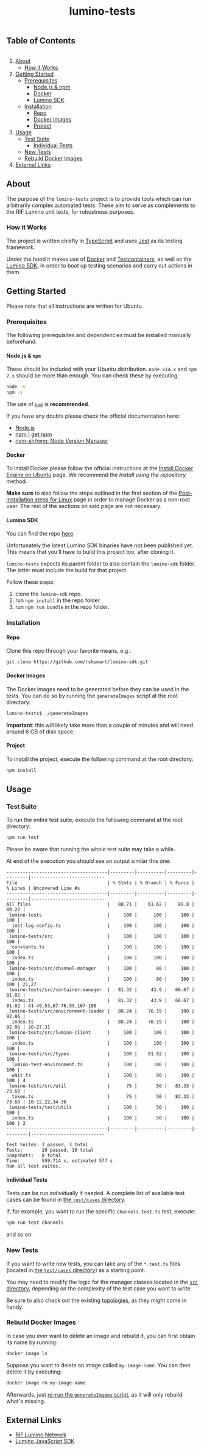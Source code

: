 <h1 align="center">lumino-tests</h1>

<h2 style="display: inline-block">Table of Contents</h2>
<ol>
  <li><a href="#about">About</a>
    <ul>
      <li><a href="#how-it-works">How it Works</a></li>
    </ul>
  </li>
  <li>
    <a href="#getting-started">Getting Started</a>
    <ul>
      <li><a href="#prerequisites">Prerequisites</a>
        <ul>
          <li><a href="#nodejs--npm">Node.js & npm</a></li>
          <li><a href="#docker">Docker</a></li>
          <li><a href="#lumino-sdk">Lumino SDK</a></li>
        </ul>
      </li>
      <li><a href="#installation">Installation</a>
        <ul>
          <li><a href="#repo">Repo</a></li>
          <li><a href="#docker-images">Docker Images</a></li>
          <li><a href="#project">Project</a></li>
        </ul>
      </li>
    </ul>
  </li>
  <li><a href="#usage">Usage</a>
    <ul>
      <li><a href="#test-suite">Test Suite</a>
        <ul>
          <li><a href="#individual-tests">Individual Tests</a></li>
        </ul>
      </li>
      <li><a href="#new-tests">New Tests</a>
      <li><a href="#rebuild-docker-images">Rebuild Docker Images</a>
    </ul>
  </li>
  <li><a href="#external-links">External Links</a></li>
</ol>

## About

The purpose of the `lumino-tests` project is to provide tools which can run arbitrarily complex automated tests. These aim to serve as complements to the RIF Lumino unit tests, for robustness purposes.

### How it Works

The project is written chiefly in [TypeScript](https://www.typescriptlang.org/) and uses [Jest](https://jestjs.io/) as its testing framework.

Under the hood it makes use of [Docker](https://www.docker.com/) and [Testcontainers](https://github.com/testcontainers/testcontainers-node), as well as the [Lumino SDK](https://github.com/rsksmart/lumino-sdk), in order to boot up testing scenarios and carry out actions in them.

## Getting Started

Please note that all instructions are written for Ubuntu.

### Prerequisites

The following prerequisites and dependencies must be installed manually beforehand.

#### Node.js & `npm`

These should be included with your Ubuntu distribution. `node v14.x` and `npm 7.x` should be more than enough. You can check these by executing:

```bash
node -v
npm -v
```

The use of [`nvm`](https://github.com/nvm-sh/nvm) is **recommended**.

If you have any doubts please check the official documentation here:

- [Node.js](https://nodejs.org/en/)
- [npm | get npm](https://www.npmjs.com/get-npm)
- [nvm-sh/nvm: Node Version Manager](https://github.com/nvm-sh/nvm)

#### Docker

To install Docker please follow the official instructions at the [Install Docker Engine on Ubuntu](https://docs.docker.com/engine/install/ubuntu) page. We recommend the _Install using the repository_ method.

**Make sure** to also follow the steps outlined in the first section of the [Post-installation steps for Linux](https://docs.docker.com/engine/install/linux-postinstall/#manage-docker-as-a-non-root-user) page in order to manage Docker as a non-root user. The rest of the sections on said page are not necessary.

#### Lumino SDK

You can find the repo [here](https://github.com/rsksmart/lumino-sdk).

Unfortunately the latest Lumino SDK binaries have not been published yet. This means that you'll have to build this project too, after cloning it.

`lumino-tests` expects its parent folder to also contain the `lumino-sdk` folder. The latter must include the build for that project.

Follow these steps:

1. clone the `lumino-sdk` repo.
2. run `npm install` in the repo folder.
3. run `npm run bundle` in the repo folder.

### Installation

#### Repo

Clone this repo through your favorite means, e.g.:

```
git clone https://github.com/rsksmart/lumino-sdk.git
```

#### Docker Images

The Docker images need to be generated before they can be used in the tests. You can do so by running the `generateImages` script at the root directory:

```bash
lumino-tests$ ./generateImages
```

**Important**: this will likely take more than a couple of minutes and will need around 6 GB of disk space.

#### Project

To install the project, execute the following command at the root directory:

```bash
npm install
```

## Usage

### Test Suite

To run the entire test suite, execute the following command at the root directory:

```bash
npm run test
```

Please be aware that running the whole test suite may take a while.

At end of the execution you should see an output similar this one:

```
-------------------------------------|---------|----------|---------|---------|---------------------------
File                                 | % Stmts | % Branch | % Funcs | % Lines | Uncovered Line #s
-------------------------------------|---------|----------|---------|---------|---------------------------
All files                            |   88.71 |    61.62 |    89.8 |   89.22 |
 lumino-tests                        |     100 |      100 |     100 |     100 |
  jest-log.config.ts                 |     100 |      100 |     100 |     100 |
 lumino-tests/src                    |     100 |      100 |     100 |     100 |
  constants.ts                       |     100 |      100 |     100 |     100 |
  index.ts                           |     100 |      100 |     100 |     100 |
 lumino-tests/src/channel-manager    |     100 |       80 |     100 |     100 |
  index.ts                           |     100 |       80 |     100 |     100 | 21,27
 lumino-tests/src/container-manager  |   81.32 |     43.9 |   66.67 |   81.82 |
  index.ts                           |   81.32 |     43.9 |   66.67 |   81.82 | 41-49,53,67-76,99,107-108
 lumino-tests/src/environment-loader |   88.24 |    76.19 |     100 |   92.86 |
  index.ts                           |   88.24 |    76.19 |     100 |   92.86 | 26-27,31
 lumino-tests/src/lumino-client      |     100 |      100 |     100 |     100 |
  index.ts                           |     100 |      100 |     100 |     100 |
 lumino-tests/src/types              |     100 |    81.82 |     100 |     100 |
  lumino-test-environment.ts         |     100 |      100 |     100 |     100 |
  wait.ts                            |     100 |       80 |     100 |     100 | 4
 lumino-tests/src/util               |      75 |       50 |   83.33 |   73.68 |
  token.ts                           |      75 |       50 |   83.33 |   73.68 | 10-12,22,34-36
 lumino-tests/test/utils             |     100 |       50 |     100 |     100 |
  index.ts                           |     100 |       50 |     100 |     100 | 2
-------------------------------------|---------|----------|---------|---------|---------------------------

Test Suites: 3 passed, 3 total
Tests:       10 passed, 10 total
Snapshots:   0 total
Time:        559.714 s, estimated 577 s
Ran all test suites.
```

#### Individual Tests

Tests can be run individually if needed. A complete list of available test cases can be found in [the `test/cases` directory](./test/cases).

If, for example, you want to run the specific `channels.test.ts` test, execute:

```bash
npm run test channels
```

and so on.

### New Tests

If you want to write new tests, you can take any of the `*.test.ts` files (located in [the `test/cases` directory](./test/cases)) as a starting point.

You may need to modify the logic for the manager classes located in the [`src` directory](./src), depending on the complexity of the test case you want to write.

Be sure to also check out the existing [topologies](./topologies), as they might come in handy.

### Rebuild Docker Images

In case you ever want to delete an image and rebuild it, you can first obtain its name by running:

```bash
docker image ls
```

Suppose you want to delete an image called `my-image-name`. You can then delete it by executing:

```bash
docker image rm my-image-name
```

Afterwards, just [re-run the `generateImages` script](#docker-images), as it will only rebuild what's missing.

## External Links

- [RIF Lumino Network](https://github.com/rsksmart/lumino)
- [Lumino JavaScript SDK](https://github.com/rsksmart/lumino-sdk)
